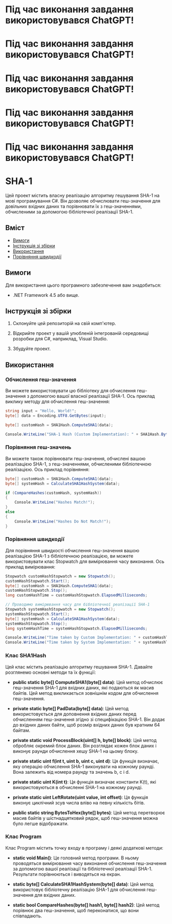 # Під час виконання завдання використовувався ChatGPT!
# Під час виконання завдання використовувався ChatGPT!
# Під час виконання завдання використовувався ChatGPT!
# Під час виконання завдання використовувався ChatGPT!
# Під час виконання завдання використовувався ChatGPT!

# SHA-1
Цей проект містить власну реалізацію алгоритму гешування SHA-1 на мові програмування C#. Він дозволяє обчислювати геш-значення для довільних вхідних даних та порівнювати їх з геш-значеннями, обчисленими за допомогою бібліотечної реалізації SHA-1.
## Вміст

- [Вимоги](#вимоги)
- [Інструкція зі збірки](#інструкція-зі-збірки)
- [Використання](#використання)
- [Порівняння швидкодії](#порівняння-швидкодії)

## Вимоги

Для використання цього програмного забезпечення вам знадобиться:

- .NET Framework 4.5 або вище.

## Інструкція зі збірки

1. Склонуйте цей репозиторій на свій комп'ютер.

2. Відкрийте проект у вашій улюбленій інтегрованій середовищі розробки для C#, наприклад, Visual Studio.

3. Збудуйте проект.

## Використання

### Обчислення геш-значення

Ви можете використовувати цю бібліотеку для обчислення геш-значення з допомогою вашої власної реалізації SHA-1. Ось приклад виклику методу для обчислення геш-значення:

```csharp
string input = "Hello, World!";
byte[] data = Encoding.UTF8.GetBytes(input);

byte[] customHash = SHA1Hash.ComputeSHA1(data);

Console.WriteLine("SHA-1 Hash (Custom Implementation): " + SHA1Hash.BytesToHex(customHash));
```

### Порівняння геш-значень
Ви можете також порівнювати геш-значення, обчислені вашою реалізацією SHA-1, з геш-значеннями, обчисленими бібліотечною реалізацією. Ось приклад порівняння:

```csharp
byte[] customHash = SHA1Hash.ComputeSHA1(data);
byte[] systemHash = CalculateSHA1HashSystem(data);

if (CompareHashes(customHash, systemHash))
{
    Console.WriteLine("Hashes Match!");
}
else
{
    Console.WriteLine("Hashes Do Not Match!");
}
```

### Порівняння швидкодії
Для порівняння швидкості обчислення геш-значення вашою реалізацією SHA-1 з бібліотечною реалізацією, ви можете використовувати клас Stopwatch для вимірювання часу виконання. Ось приклад вимірювання:

```csharp
Stopwatch customHashStopwatch = new Stopwatch();
customHashStopwatch.Start();
byte[] customHash = SHA1Hash.ComputeSHA1(data);
customHashStopwatch.Stop();
long customHashTime = customHashStopwatch.ElapsedMilliseconds;

// Проводимо вимірювання часу для бібліотечної реалізації SHA-1
Stopwatch systemHashStopwatch = new Stopwatch();
systemHashStopwatch.Start();
byte[] systemHash = CalculateSHA1HashSystem(data);
systemHashStopwatch.Stop();
long systemHashTime = systemHashStopwatch.ElapsedMilliseconds;

Console.WriteLine("Time taken by Custom Implementation: " + customHashTime + " milliseconds");
Console.WriteLine("Time taken by System Implementation: " + systemHashTime + " milliseconds");
```

### Клас SHA1Hash
Цей клас містить реалізацію алгоритму гешування SHA-1. Давайте розглянемо основні методи та їх функції:

- **public static byte[] ComputeSHA1(byte[] data)**: Цей метод обчислює геш-значення SHA-1 для вхідних даних, які подаються як масив байтів. Цей метод викликається зовнішнім кодом для обчислення геш-значення.

- **private static byte[] PadData(byte[] data)**: Цей метод використовується для доповнення вхідних даних перед обчисленням геш-значення згідно зі специфікацією SHA-1. Він додає до вхідних даних байти, щоб розмір вхідних даних був кратним 64 байтам.

- **private static void ProcessBlock(uint[] h, byte[] block)**: Цей метод обробляє окремий блок даних. Він розглядає кожен блок даних і виконує раунди обчислення хешу SHA-1 на цьому блоку.

- **private static uint f(int t, uint b, uint c, uint d)**: Ця функція визначає, яку операцію обчислення SHA-1 виконувати на кожному раунді. Вона залежить від номера раунду та значень b, c і d.

- **private static uint K(int t)**: Ця функція визначає константи K(t), які використовуються в обчисленні SHA-1 на кожному раунді.

- **private static uint LeftRotate(uint value, int offset)**: Ця функція виконує циклічний зсув числа вліво на певну кількість бітів.

- **public static string BytesToHex(byte[] bytes)**: Цей метод перетворює масив байтів у шістнадцятковий рядок, щоб геш-значення можна було легше відображати.

### Клас Program
Клас Program містить точку входу в програму і деякі додаткові методи:

- **static void Main()**: Це головний метод програми. В ньому проводяться вимірювання часу виконання обчислення геш-значення за допомогою вашої реалізації та бібліотечної реалізації SHA-1. Результати порівнюються і виводяться на екран.

- **static byte[] CalculateSHA1HashSystem(byte[] data)**: Цей метод використовує бібліотечну реалізацію SHA-1 для обчислення геш-значення для вхідних даних.

- **static bool CompareHashes(byte[] hash1, byte[] hash2)**: Цей метод порівнює два геш-значення, щоб переконатися, що вони співпадають.

